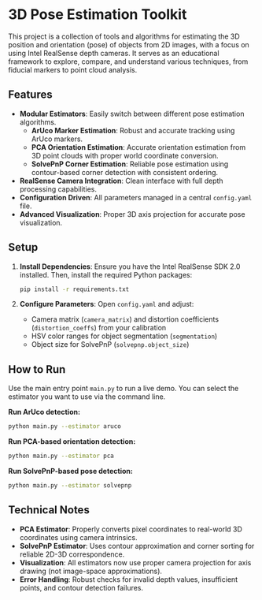 # 3D Pose Estimation Toolkit

This project is a collection of tools and algorithms for estimating the 3D position and orientation (pose) of objects from 2D images, with a focus on using Intel RealSense depth cameras. It serves as an educational framework to explore, compare, and understand various techniques, from fiducial markers to point cloud analysis.

## Features

- **Modular Estimators**: Easily switch between different pose estimation algorithms.
  - **ArUco Marker Estimation**: Robust and accurate tracking using ArUco markers.
  - **PCA Orientation Estimation**: Accurate orientation estimation from 3D point clouds with proper world coordinate conversion.
  - **SolvePnP Corner Estimation**: Reliable pose estimation using contour-based corner detection with consistent ordering.
- **RealSense Camera Integration**: Clean interface with full depth processing capabilities.
- **Configuration Driven**: All parameters managed in a central `config.yaml` file.
- **Advanced Visualization**: Proper 3D axis projection for accurate pose visualization.

## Setup

1. **Install Dependencies**: Ensure you have the Intel RealSense SDK 2.0 installed. Then, install the required Python packages:
   ```bash
   pip install -r requirements.txt
   ```

2. **Configure Parameters**: Open `config.yaml` and adjust:
   - Camera matrix (`camera_matrix`) and distortion coefficients (`distortion_coeffs`) from your calibration
   - HSV color ranges for object segmentation (`segmentation`)
   - Object size for SolvePnP (`solvepnp.object_size`)

## How to Run

Use the main entry point `main.py` to run a live demo. You can select the estimator you want to use via the command line.

**Run ArUco detection:**
```bash
python main.py --estimator aruco
```

**Run PCA-based orientation detection:**
```bash
python main.py --estimator pca
```

**Run SolvePnP-based pose detection:**
```bash
python main.py --estimator solvepnp
```

## Technical Notes

- **PCA Estimator**: Properly converts pixel coordinates to real-world 3D coordinates using camera intrinsics. 
- **SolvePnP Estimator**: Uses contour approximation and corner sorting for reliable 2D-3D correspondence.
- **Visualization**: All estimators now use proper camera projection for axis drawing (not image-space approximations).
- **Error Handling**: Robust checks for invalid depth values, insufficient points, and contour detection failures.
